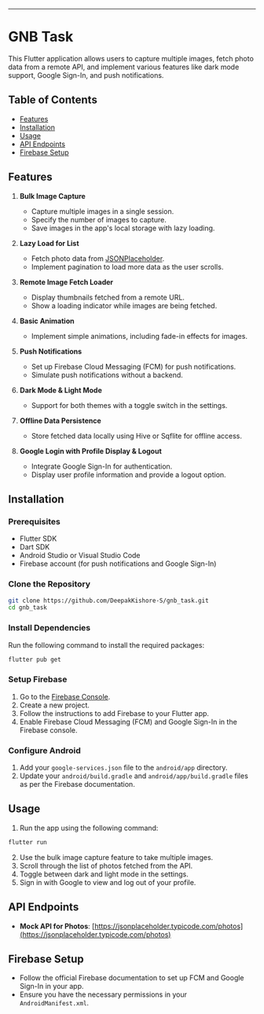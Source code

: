 ---

# GNB Task

This Flutter application allows users to capture multiple images, fetch photo data from a remote API, and implement various features like dark mode support, Google Sign-In, and push notifications.

## Table of Contents

- [Features](#features)
- [Installation](#installation)
- [Usage](#usage)
- [API Endpoints](#api-endpoints)
- [Firebase Setup](#firebase-setup)

## Features

1. **Bulk Image Capture**
   - Capture multiple images in a single session.
   - Specify the number of images to capture.
   - Save images in the app's local storage with lazy loading.

2. **Lazy Load for List**
   - Fetch photo data from [JSONPlaceholder](https://jsonplaceholder.typicode.com/photos).
   - Implement pagination to load more data as the user scrolls.

3. **Remote Image Fetch Loader**
   - Display thumbnails fetched from a remote URL.
   - Show a loading indicator while images are being fetched.

4. **Basic Animation**
   - Implement simple animations, including fade-in effects for images.

5. **Push Notifications**
   - Set up Firebase Cloud Messaging (FCM) for push notifications.
   - Simulate push notifications without a backend.

6. **Dark Mode & Light Mode**
   - Support for both themes with a toggle switch in the settings.

7. **Offline Data Persistence**
   - Store fetched data locally using Hive or Sqflite for offline access.

8. **Google Login with Profile Display & Logout**
   - Integrate Google Sign-In for authentication.
   - Display user profile information and provide a logout option.

## Installation

### Prerequisites

- Flutter SDK
- Dart SDK
- Android Studio or Visual Studio Code
- Firebase account (for push notifications and Google Sign-In)

### Clone the Repository

```bash
git clone https://github.com/DeepakKishore-S/gnb_task.git
cd gnb_task
```

### Install Dependencies

Run the following command to install the required packages:

```bash
flutter pub get
```

### Setup Firebase

1. Go to the [Firebase Console](https://console.firebase.google.com/).
2. Create a new project.
3. Follow the instructions to add Firebase to your Flutter app.
4. Enable Firebase Cloud Messaging (FCM) and Google Sign-In in the Firebase console.

### Configure Android

1. Add your `google-services.json` file to the `android/app` directory.
2. Update your `android/build.gradle` and `android/app/build.gradle` files as per the Firebase documentation.

## Usage

1. Run the app using the following command:

```bash
flutter run
```

2. Use the bulk image capture feature to take multiple images.
3. Scroll through the list of photos fetched from the API.
4. Toggle between dark and light mode in the settings.
5. Sign in with Google to view and log out of your profile.


## API Endpoints

- **Mock API for Photos**: [https://jsonplaceholder.typicode.com/photos](https://jsonplaceholder.typicode.com/photos)

## Firebase Setup

- Follow the official Firebase documentation to set up FCM and Google Sign-In in your app.
- Ensure you have the necessary permissions in your `AndroidManifest.xml`.

